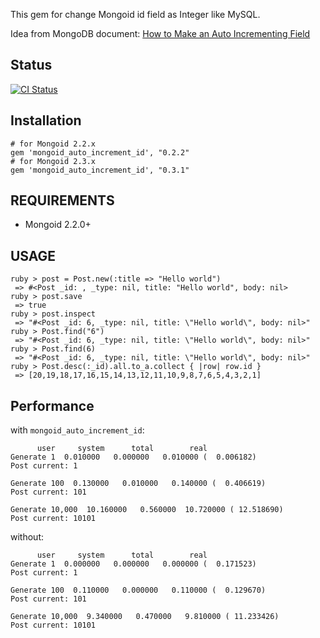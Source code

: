 This gem for change Mongoid id field as Integer like MySQL.

Idea from MongoDB document: [How to Make an Auto Incrementing Field](http://www.mongodb.org/display/DOCS/How+to+Make+an+Auto+Incrementing+Field)

## Status

[![CI Status](https://secure.travis-ci.org/huacnlee/mongoid_auto_increment_id.png)](http://travis-ci.org/huacnlee/mongoid_auto_increment_id)

## Installation

    # for Mongoid 2.2.x
    gem 'mongoid_auto_increment_id', "0.2.2" 
    # for Mongoid 2.3.x
    gem 'mongoid_auto_increment_id', "0.3.1" 


## REQUIREMENTS

* Mongoid 2.2.0+

## USAGE

    ruby > post = Post.new(:title => "Hello world")
     => #<Post _id: , _type: nil, title: "Hello world", body: nil> 
    ruby > post.save
     => true
    ruby > post.inspect
     => "#<Post _id: 6, _type: nil, title: \"Hello world\", body: nil>" 
    ruby > Post.find("6")
     => "#<Post _id: 6, _type: nil, title: \"Hello world\", body: nil>" 
    ruby > Post.find(6)
     => "#<Post _id: 6, _type: nil, title: \"Hello world\", body: nil>" 
    ruby > Post.desc(:_id).all.to_a.collect { |row| row.id }
     => [20,19,18,17,16,15,14,13,12,11,10,9,8,7,6,5,4,3,2,1]


## Performance

with `mongoid_auto_increment_id`:

          user     system      total        real
    Generate 1  0.010000   0.000000   0.010000 (  0.006182)
    Post current: 1

    Generate 100  0.130000   0.010000   0.140000 (  0.406619)
    Post current: 101

    Generate 10,000  10.160000   0.560000  10.720000 ( 12.518690)
    Post current: 10101
    
without:

          user     system      total        real
    Generate 1  0.000000   0.000000   0.000000 (  0.171523)
    Post current: 1

    Generate 100  0.110000   0.000000   0.110000 (  0.129670)
    Post current: 101

    Generate 10,000  9.340000   0.470000   9.810000 ( 11.233426)
    Post current: 10101
